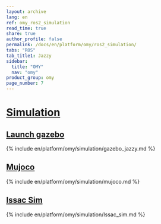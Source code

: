 ```yaml
---
layout: archive
lang: en
ref: omy_ros2_simulation
read_time: true
share: true
author_profile: false
permalink: /docs/en/platform/omy/ros2_simulation/
tabs: "ROS"
tab_title1: Jazzy
sidebar:
  title: "OMY"
  nav: "omy"
product_group: omy
page_number: 7
---
```


<style>body {counter-reset: h1 4 !important;}</style>

# [Simulation](#simulation)

## [Launch gazebo](#launch-gazebo)
<section data-id="{{ page.tab_title1 }}" class="tab_contents">
{% include en/platform/omy/simulation/gazebo_jazzy.md %}
</section>

## [Mujoco](#Mujoco)
{% include en/platform/omy/simulation/mujoco.md %}

## [Issac Sim](#issac-sim)
{% include en/platform/omy/simulation/Issac_sim.md %}
